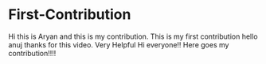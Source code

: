 # First-Contribution
Hi this is Aryan and this is my contribution.
This is my first contribution
hello anuj thanks for this video. Very Helpful
Hi everyone!! Here goes my contribution!!!!